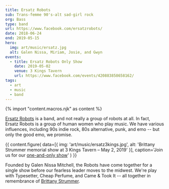 ```yaml
---
title: Ersatz Robots
sub: Trans-femme 90's-alt sad-girl rock
org: Bass
type: band
url: https://www.facebook.com/ersatzrobots/
date: 2018-06-24
end: 2019-05-15
hero:
  img: art/music/ersatz.jpg
  alt: Galen Nissa, Miriam, Josie, and Gwyn
events:
  - title: Ersatz Robots Only Show
    date: 2019-05-02
    venue: 3 Kings Tavern
    url: https://www.facebook.com/events/420883858658162/
tags:
  - art
  - music
  - band
---
```

{% import "content.macros.njk" as content %}

[Ersatz Robots](https://ersatzrobots.bandcamp.com) is a band,
and not really a group of robots at all.
In fact, Ersatz Robots is a group of human women who play music.
We have various influences,
including 90s indie rock,
80s alternative,
punk, and emo --
but only the good emo, we promise.

{{ content.figure(
  data=[{
    img: 'art/music/ersatz3kings.jpg',
    alt: 'Brittany Strummer memorial show at 3 Kings Tavern – May 2, 2019'
  }],
  caption='Join us for our [one-and-only show](https://www.facebook.com/events/420883858658162/)'
) }}

Founded by Galen Nissa Mitchell,
the Robots have come together for a single show
before our fearless leader moves to the midwest.
We're play with Typesetter,
Cheap Perfume,
and Came & Took It --
all together in remembrance of
[Brittany Strummer](https://www.westword.com/music/brittany-strummer-memorial-events-in-denver-with-typesetter-cheap-perfume-11327298).
